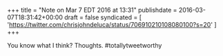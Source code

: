 +++
title = "Note on Mar 7 EDT 2016 at 13:31"
publishdate = 2016-03-07T18:31:42+00:00
draft = false
syndicated = [ 'https://twitter.com/chrisjohndeluca/status/706910210108080100?s=20' ]
+++

You know what I think? Thoughts. #totallytweetworthy
